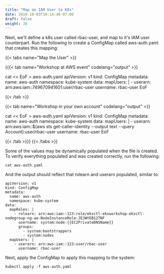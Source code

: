 ```yaml
---
title: "Map an IAM User to K8s"
date: 2018-10-03T10:14:46-07:00
draft: false
weight: 30
---
```


Next, we'll define a k8s user called rbac-user, and map to it's IAM user counterpart.  Run the following to create a ConfigMap called aws-auth.yaml that creates this mapping:


{{< tabs name="Map the User" >}}

{{{< tab name="Workshop at AWS event" codelang="output" >}}

cat << EoF > aws-auth.yaml
apiVersion: v1
kind: ConfigMap
metadata:
  name: aws-auth
  namespace: kube-system
data:
  mapUsers: |
    - userarn: arn:aws:iam::749670941601:user/rbac-user
      username: rbac-user
EoF

{{< /tab >}}

{{< tab name="Workshop in your own account" codelang="output" >}}

cat << EoF > aws-auth.yaml
apiVersion: v1
kind: ConfigMap
metadata:
  name: aws-auth
  namespace: kube-system
data:
  mapUsers: |
    - userarn: arn:aws:iam::$(aws sts get-caller-identity --output text --query Account):user/rbac-user
      username: rbac-user
EoF

{{< /tab >}}}
{{< /tabs >}}

Some of the values may be dynamically populated when the file is created.  To verify everything populated and was created correctly, run the following:

```
cat aws-auth.yaml
```

And the output should reflect that rolearn and userarn populated, similar to:

```
apiVersion: v1
kind: ConfigMap
metadata:
  name: aws-auth
  namespace: kube-system
data:
  mapRoles: |
    - rolearn: arn:aws:iam::123:role/eksctl-eksworkshop-eksctl-nodegroup-ng-ae-NodeInstanceRole-JEJWYEB12TNF
      username: system:node:{{EC2PrivateDNSName}}
      groups:
        - system:bootstrappers
        - system:nodes
  mapUsers: |
    - userarn: arn:aws:iam::123:user/rbac-user
      username: rbac-user
```

Next, apply the ConfigMap to apply this mapping to the system:

```
kubectl apply -f aws-auth.yaml
```
